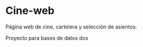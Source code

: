 # Cine-web
Página web de cine, cartelera y selección de asientos.

<p>Proyecto para bases de datos dos<p>
